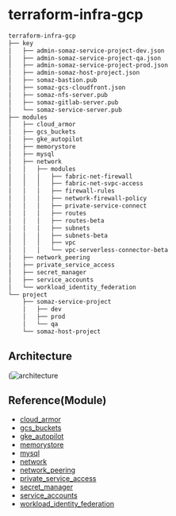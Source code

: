 # terraform-infra-gcp

```bash
terraform-infra-gcp
├── key
│   ├── admin-somaz-service-project-dev.json
│   ├── admin-somaz-service-project-qa.json
│   ├── admin-somaz-service-project-prod.json
│   ├── admin-somaz-host-project.json
│   ├── somaz-bastion.pub
│   ├── somaz-gcs-cloudfront.json
│   ├── somaz-nfs-server.pub
│   ├── somaz-gitlab-server.pub
│   └── somaz-service-server.pub
├── modules
│   ├── cloud_armor
│   ├── gcs_buckets
│   ├── gke_autopilot
│   ├── memorystore
│   ├── mysql
│   ├── network
│   │   ├── modules
│   │   │   ├── fabric-net-firewall
│   │   │   ├── fabric-net-svpc-access
│   │   │   ├── firewall-rules
│   │   │   ├── network-firewall-policy
│   │   │   ├── private-service-connect
│   │   │   ├── routes
│   │   │   ├── routes-beta
│   │   │   ├── subnets
│   │   │   ├── subnets-beta
│   │   │   ├── vpc
│   │   │   └── vpc-serverless-connector-beta
│   ├── network_peering
│   ├── private_service_access
│   ├── secret_manager
│   ├── service_accounts
│   └── workload_identity_federation
└── project
    ├── somaz-service-project
    │   ├── dev
    │   ├── prod
    │   └── qa
    └── somaz-host-project
```

## Architecture
(![architecture](https://github.com/somaz94/terraform-infra-gcp/assets/112675579/a7b5b1b8-82b9-4dff-b031-b7f0f5c8d2b2)

## Reference(Module)
- [cloud_armor](https://github.com/GoogleCloudPlatform/terraform-google-cloud-armor)
- [gcs_buckets](https://github.com/terraform-google-modules/terraform-google-cloud-storage)
- [gke_autopilot](https://github.com/terraform-google-modules/terraform-google-kubernetes-engine/tree/master/modules/beta-autopilot-public-cluster)
- [memorystore](https://github.com/terraform-google-modules/terraform-google-memorystore)
- [mysql](https://github.com/terraform-google-modules/terraform-google-sql-db/tree/master/modules/mysql)
- [network](https://github.com/terraform-google-modules/terraform-google-network)
- [network_peering](https://github.com/terraform-google-modules/terraform-google-network/tree/master/modules/network-peering)
- [private_service_access](https://github.com/terraform-google-modules/terraform-google-sql-db/tree/master/modules/private_service_access)
- [secret_manager](https://github.com/GoogleCloudPlatform/terraform-google-secret-manager)
- [service_accounts](https://github.com/terraform-google-modules/terraform-google-service-accounts)
- [workload_identity_federation](https://github.com/mscribellito/terraform-google-workload-identity-federation)

